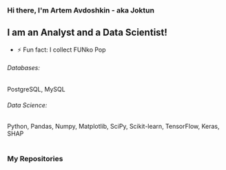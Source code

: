 ### Hi there, I'm Artem Avdoshkin - aka Joktun 

## I am an Analyst and a Data Scientist!
- ⚡ Fun fact: I collect FUNko Pop

###### Databases: 
PostgreSQL, MySQL

###### Data Science: 
Python, Pandas, Numpy, Matplotlib, SciPy, Scikit-learn, TensorFlow, Keras, SHAP
<br><br>
<h3>My Repositories</h3>

